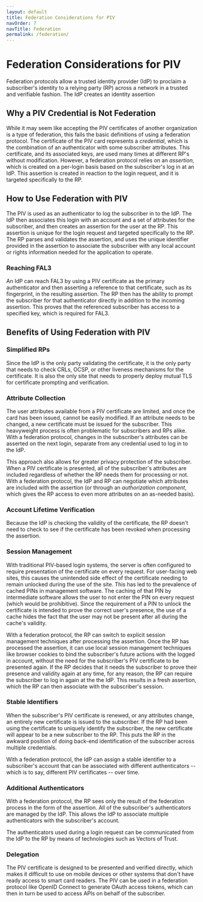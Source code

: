 ```yaml
---
layout: default
title: Federation Considerations for PIV
navOrder: 7
navTitle: Federation
permalink: /federation/
---
```


# Federation Considerations for PIV

Federation protocols allow a trusted identity provider (IdP) to proclaim a subscriber's identity to a relying party (RP) across a network in a trusted and verifiable fashion. The IdP creates an identity assertion 

## Why a PIV Credential is Not Federation

While it may seem like accepting the PIV certificates of another organization is a type of federation, this fails the basic definitions of using a federation protocol. The certificate of the PIV card represents a _credential_, which is the combination of an authenticator with some subscriber attributes. This certificate, and its associated keys, are used many times at different RP's without modification. However, a federation protocol relies on an _assertion_, which is created on a per-login basis based on the subscriber's log in at an IdP. This assertion is created in reaction to the login request, and it is targeted specifically to the RP. 

## How to Use Federation with PIV

The PIV is used as an authenticator to log the subscriber in to the IdP. The IdP then associates this login with an account and a set of attributes for the subscriber, and then creates an assertion for the user at the RP. This assertion is unique for the login request and targeted specifically to the RP. The RP parses and validates the assertion, and uses the unique identifier provided in the assertion to associate the subscriber with any local account or rights information needed for the application to operate. 

### Reaching FAL3

An IdP can reach FAL3 by using a PIV certificate as the primary authenticator and then asserting a reference to that certificate, such as its fingerprint, in the resulting assertion. The RP then has the ability to prompt the subscriber for that authenticator directly in addition to the incoming assertion. This proves that the referenced subscriber has access to a specified key, which is required for FAL3.

## Benefits of Using Federation with PIV

### Simplified RPs

Since the IdP is the only party validating the certificate, it is the only party that needs to check CRLs, OCSP, or other liveness mechanisms for the certificate. It is also the only site that needs to properly deploy mutual TLS for certificate prompting and verification. 

### Attribute Collection

The user attributes available from a PIV certificate are limited, and once the card has been issued, cannot be easily modified. If an attribute needs to be changed, a new certificate must be issued for the subscriber. This heavyweight process is often problematic for subscribers and RPs alike. With a federation protocol, changes in the subscriber's attributes can be asserted on the next login, separate from any credential used to log in to the IdP. 

This approach also allows for greater privacy protection of the subscriber. When a PIV certificate is presented, all of the subscriber's attributes are included regardless of whether the RP needs them for processing or not. With a federation protocol, the IdP and RP can negotiate which attributes are included with the assertion (or through an _authorization component_, which gives the RP access to even more attributes on an as-needed basis). 

### Account Lifetime Verification

Because the IdP is checking the validity of the certificate, the RP doesn't need to check to see if the certificate has been revoked when processing the assertion. 

### Session Management

With traditional PIV-based login systems, the server is often configured to require presentation of the certificate on every request. For user-facing web sites, this causes the unintended side effect of the certificate needing to remain unlocked during the use of the site. This has led to the prevalence of cached PINs in management software. The caching of that PIN by intermediate software allows the user to not enter the PIN on every request (which would be prohibitive). Since the requirement of a PIN to unlock the certificate is intended to prove the correct user's presence, the use of a cache hides the fact that the user may not be present after all during the cache's validity. 

With a federation protocol, the RP can switch to explicit session management techniques after processing the assertion. Once the RP has processed the assertion, it can use local session management techniques like browser cookies to bind the subscriber's future actions with the logged in account, without the need for the subscriber's PIV certificate to be presented again. If the RP decides that it needs the subscriber to prove their presence and validity again at any time, for any reason, the RP can require the subscriber to log in again at the the IdP. This results in a fresh assertion, which the RP can then associate with the subscriber's session. 

### Stable Identifiers

When the subscriber's PIV certificate is renewed, or any attributes change, an entirely new certificate is issued to the subscriber. If the RP had been using the certificate to uniquely identify the subscriber, the new certificate will appear to be a new subscriber to the RP. This puts the RP in the awkward position of doing back-end identification of the subscriber across multiple credentials. 

With a federation protocol, the IdP can assign a stable identifier to a subscriber's account that can be associated with different authenticators -- which is to say, different PIV certificates -- over time. 

### Additional Authenticators

With a federation protocol, the RP sees only the result of the federation process in the form of the assertion. All of the subscriber's authenticators are managed by the IdP. This allows the IdP to associate multiple authenticators with the subscriber's account. 

The authenticators used during a login request can be communicated from the IdP to the RP by means of technologies such as Vectors of Trust. 

### Delegation

The PIV certificate is designed to be presented and verified directly, which makes it difficult to use on mobile devices or other systems that don't have ready access to smart card readers. The PIV can be used in a federation protocol like OpenID Connect to generate OAuth access tokens, which can then in turn be used to access APIs on behalf of the subscriber.